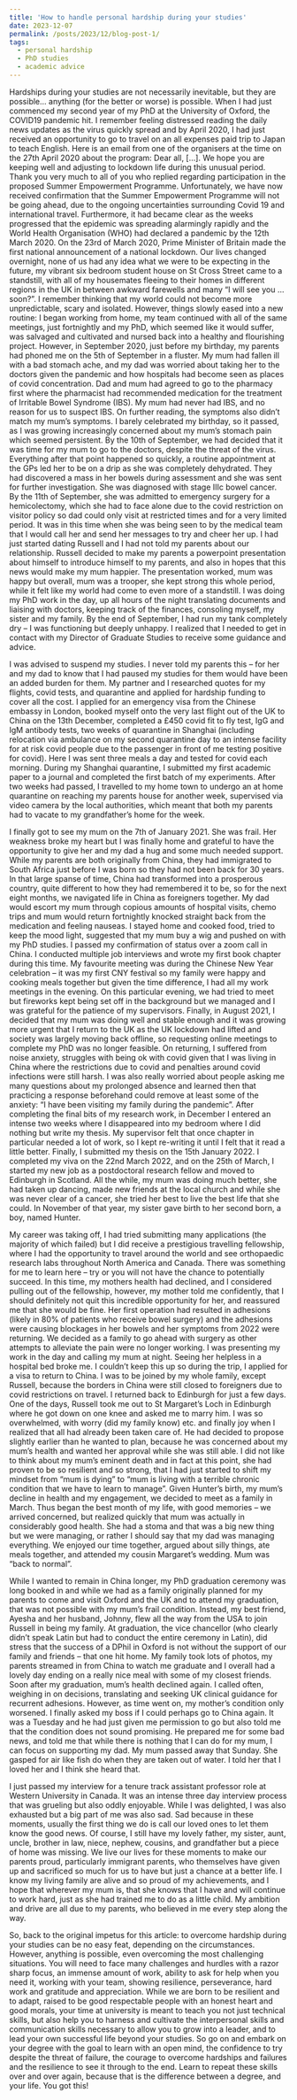```yaml
---
title: 'How to handle personal hardship during your studies'
date: 2023-12-07
permalink: /posts/2023/12/blog-post-1/
tags:
  - personal hardship
  - PhD studies
  - academic advice
---
```


Hardships during your studies are not necessarily inevitable, but they are possible... anything (for the better or worse) is possible. When I had just commenced my second year of my PhD at the University of Oxford, the COVID19 pandemic hit. I remember feeling distressed reading the daily news updates as the virus quickly spread and by April 2020, I had just received an opportunity to go to travel on an all expenses paid trip to Japan to teach English. Here is an email from one of the organisers at the time on the 27th April 2020 about the program:
Dear all,
[…]. We hope you are keeping well and adjusting to lockdown life during this unusual period.
Thank you very much to all of you who replied regarding participation in the proposed Summer Empowerment Programme. Unfortunately, we have now received confirmation that the Summer Empowerment Programme will not be going ahead, due to the ongoing uncertainties surrounding Covid 19 and international travel.
Furthermore, it had became clear as the weeks progressed that the epidemic was spreading alarmingly rapidly and the World Health Organisation (WHO) had declared a pandemic by the 12th March 2020. On the 23rd of March 2020, Prime Minister of Britain made the first national announcement of a national lockdown. Our lives changed overnight, none of us had any idea what we were to be expecting in the future, my vibrant six bedroom student house on St Cross Street came to a standstill, with all of my housemates fleeing to their homes in different regions in the UK in between awkward farewells and many “I will see you … soon?”. I remember thinking that my world could not become more unpredictable, scary and isolated. However, things slowly eased into a new routine: I began working from home, my team continued with all of the same meetings, just fortnightly and my PhD, which seemed like it would suffer, was salvaged and cultivated and nursed back into a healthy and flourishing project.
However, in September 2020, just before my birthday, my parents had phoned me on the 5th of September in a fluster. My mum had fallen ill with a bad stomach ache, and my dad was worried about taking her to the doctors given the pandemic and how hospitals had become seen as places of covid concentration. Dad and mum had agreed to go to the pharmacy first where the pharmacist had recommended medication for the treatment of Irritable Bowel Syndrome (IBS). My mum had never had IBS, and no reason for us to suspect IBS. On further reading, the symptoms also didn’t match my mum’s symptoms. I barely celebrated my birthday, so it passed, as I was growing increasingly concerned about my mum’s stomach pain which seemed persistent. By the 10th of September, we had decided that it was time for my mum to go to the doctors, despite the threat of the virus. Everything after that point happened so quickly, a routine appointment at the GPs led her to be on a drip as she was completely dehydrated. They had discovered a mass in her bowels during assessment and she was sent for further investigation. She was diagnosed with stage IIIc bowel cancer. By the 11th of September, she was admitted to emergency surgery for a hemicolectomy, which she had to face alone due to the covid restriction on visitor policy so dad could only visit at restricted times and for a very limited period. It was in this time when she was being seen to by the medical team that I would call her and send her messages to try and cheer her up. I had just started dating Russell and I had not told my parents about our relationship. Russell decided to make my parents a powerpoint presentation about himself to introduce himself to my parents, and also in hopes that this news would make my mum happier. The presentation worked, mum was happy but overall, mum was a trooper, she kept strong this whole period, while it felt like my world had come to even more of a standstill. I was doing my PhD work in the day, up all hours of the night translating documents and liaising with doctors, keeping track of the finances, consoling myself, my sister and my family. By the end of September, I had run my tank completely dry – I was functioning but deeply unhappy. I realized that I needed to get in contact with my Director of Graduate Studies to receive some guidance and advice.

I was advised to suspend my studies. I never told my parents this – for her and my dad to know that I had paused my studies for them would have been an added burden for them. My partner and I researched quotes for my flights, covid tests, and quarantine and applied for hardship funding to cover all the cost. I applied for an emergency visa from the Chinese embassy in London, booked myself onto the very last flight out of the UK to China on the 13th December, completed a £450 covid fit to fly test, IgG and IgM antibody tests, two weeks of quarantine in Shanghai (including relocation via ambulance on my second quarantine day to an intense facility for at risk covid people due to the passenger in front of me testing positive for covid). Here I was sent three meals a day and tested for covid each morning. During my Shanghai quarantine, I submitted my first academic paper to a journal and completed the first batch of my experiments. After two weeks had passed, I travelled to my home town to undergo an at home quarantine on reaching my parents house for another week, supervised via video camera by the local authorities, which meant that both my parents had to vacate to my grandfather’s home for the week. 

I finally got to see my mum on the 7th of January 2021. She was frail. Her weakness broke my heart but I was finally home and grateful to have the opportunity to give her and my dad a hug and some much needed support. While my parents are both originally from China, they had immigrated to South Africa just before I was born so they had not been back for 30 years. In that large spanse of time, China had transformed into a prosperous country, quite different to how they had remembered it to be, so for the next eight months, we navigated life in China as foreigners together. My dad would escort my mum through copious amounts of hospital visits, chemo trips and mum would return fortnightly knocked straight back from the medication and feeling nauseas. I stayed home and cooked food, tried to keep the mood light, suggested that my mum buy a wig and pushed on with my PhD studies. I passed my confirmation of status over a zoom call in China. I conducted multiple job interviews and wrote my first book chapter during this time. My favourite meeting was during the Chinese New Year celebration – it was my first CNY festival so my family were happy and cooking meals together but given the time difference, I had all my work meetings in the evening. On this particular evening, we had tried to meet but fireworks kept being set off in the background but we managed and I was grateful for the patience of my supervisors. Finally, in August 2021, I decided that my mum was doing well and stable enough and it was growing more urgent that I return to the UK as the UK lockdown had lifted and society was largely moving back offline, so requesting online meetings to complete my PhD was no longer feasible. On returning, I suffered from noise anxiety, struggles with being ok with covid given that I was living in China where the restrictions due to covid and penalties around covid infections were still harsh. I was also really worried about people asking me many questions about my prolonged absence and learned then that practicing a response beforehand could remove at least some of the anxiety: “I have been visiting my family during the pandemic”. After completing the final bits of my research work, in December I entered an intense two weeks where I disappeared into my bedroom where I did nothing but write my thesis. My supervisor felt that once chapter in particular needed a lot of work, so I kept re-writing it until I felt that it read a little better. Finally, I submitted my thesis on the 15th January 2022. I completed my viva on the 22nd March 2022, and on the 25th of March, I started my new job as a postdoctoral research fellow and moved to Edinburgh in Scotland. All the while, my mum was doing much better, she had taken up dancing, made new friends at the local church and while she was never clear of a cancer, she tried her best to live the best life that she could. In November of that year, my sister gave birth to her second born, a boy, named Hunter.

My career was taking off, I had tried submitting many applications (the majority of which failed) but I did receive a prestigious travelling fellowship, where I had the opportunity to travel around the world and see orthopaedic research labs throughout North America and Canada. There was something for me to learn here – try or you will not have the chance to potentially succeed. In this time, my mothers health had declined, and I considered pulling out of the fellowship, however, my mother told me confidently, that I should definitely not quit this incredible opportunity for her, and reassured me that she would be fine. Her first operation had resulted in adhesions (likely in 80% of patients who receive bowel surgery) and the adhesions were causing blockages in her bowels and her symptoms from 2022 were returning. We decided as a family to go ahead with surgery as other attempts to alleviate the pain were no longer working. I was presenting my work in the day and calling my mum at night. Seeing her helpless in a hospital bed broke me. I couldn’t keep this up so during the trip, I applied for a visa to return to China. I was to be joined by my whole family, except Russell, because the borders in China were still closed to foreigners due to covid restrictions on travel. I returned back to Edinburgh for just a few days. One of the days, Russell took me out to St Margaret’s Loch in Edinburgh where he got down on one knee and asked me to marry him. I was so overwhelmed, with worry (did my family know) etc. and finally joy when I realized that all had already been taken care of. He had decided to propose slightly earlier than he wanted to plan, because he was concerned about my mum’s health and wanted her approval while she was still able. I did not like to think about my mum’s eminent death and in fact at this point, she had proven to be so resilient and so strong, that I had just started to shift my mindset from “mum is dying” to “mum is living with a terrible chronic condition that we have to learn to manage”. Given Hunter’s birth, my mum’s decline in health and my engagement, we decided to meet as a family in March. Thus began the best month of my life, with good memories – we arrived concerned, but realized quickly that mum was actually in considerably good health. She had a stoma and that was a big new thing but we were managing, or rather I should say that my dad was managing everything. We enjoyed our time together, argued about silly things, ate meals together, and attended my cousin Margaret’s wedding. Mum was “back to normal”.

While I wanted to remain in China longer, my PhD graduation ceremony was long booked in and while we had as a family originally planned for my parents to come and visit Oxford and the UK and to attend my graduation, that was not possible with my mum’s frail condition. Instead, my best friend, Ayesha and her husband, Johnny, flew all the way from the USA to join Russell in being my family. At graduation, the vice chancellor (who clearly didn’t speak Latin but had to conduct the entire ceremony in Latin), did stress that the success of a DPhil in Oxford is not without the support of our family and friends – that one hit home. My family took lots of photos, my parents streamed in from China to watch me graduate and I overall had a lovely day ending on a really nice meal with some of my closest friends. Soon after my graduation, mum’s health declined again. I called often, weighing in on decisions, translating and seeking UK clinical guidance for recurrent adhesions. However, as time went on, my mother’s condition only worsened. I finally asked my boss if I could perhaps go to China again. It was a Tuesday and he had just given me permission to go but also told me that the condition does not sound promising. He prepared me for some bad news, and told me that while there is nothing that I can do for my mum, I can focus on supporting my dad. My mum passed away that Sunday. She gasped for air like fish do when they are taken out of water. I told her that I loved her and I think she heard that. 

I just passed my interview for a tenure track assistant professor role at Western University in Canada. It was an intense three day interview process that was grueling but also oddly enjoyable. While I was delighted, I was also exhausted but a big part of me was also sad. Sad because in these moments, usually the first thing we do is call our loved ones to let them know the good news. Of course, I still have my lovely father, my sister, aunt, uncle, brother in law, niece, nephew, cousins, and grandfather but a piece of home was missing. We live our lives for these moments to make our parents proud, particularly immigrant parents, who themselves have given up and sacrificed so much for us to have but just a chance at a better life. I know my living family are alive and so proud of my achievements, and I hope that wherever my mum is, that she knows that I have and will continue to work hard, just as she had trained me to do as a little child. My ambition and drive are all due to my parents, who believed in me every step along the way. 

So, back to the original impetus for this article: to overcome hardship during your studies can be no easy feat, depending on the circumstances. However, anything is possible, even overcoming the most challenging situations. You will need to face many challenges and hurdles with a razor sharp focus, an immense amount of work, ability to ask for help when you need it, working with your team, showing resilience, perseverance, hard work and gratitude and appreciation. While we are born to be resilient and to adapt, raised to be good respectable people with an honest heart and good morals, your time at university is meant to teach you not just technical skills, but also help you to harness and cultivate the interpersonal skills and communication skills necessary to allow you to grow into a leader, and to lead your own successful life beyond your studies. So go on and embark on your degree with the goal to learn with an open mind, the confidence to try despite the threat of failure, the courage to overcome hardships and failures and the resilience to see it through to the end. Learn to repeat these skills over and over again, because that is the difference between a degree, and your life. You got this!
